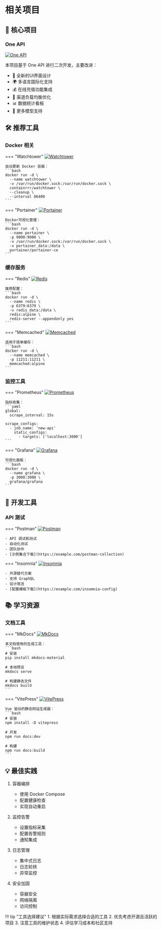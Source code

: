 # 相关项目

## 🌟 核心项目

### One API
[![One API](https://img.shields.io/github/stars/songquanpeng/one-api?style=social)](https://github.com/songquanpeng/one-api)

本项目基于 One API 进行二次开发，主要改进：

- 🎨 全新的UI界面设计
- 🌍 多语言国际化支持
- 💰 在线充值功能集成
- 🔄 渠道负载均衡优化
- 📊 数据统计看板
- 🤖 更多模型支持

## 🛠️ 推荐工具

### Docker 相关

=== "Watchtower"
    [![Watchtower](https://img.shields.io/docker/pulls/containrrr/watchtower?style=flat-square)](https://github.com/containrrr/watchtower)

    自动更新 Docker 容器：
    ```bash
    docker run -d \
      --name watchtower \
      -v /var/run/docker.sock:/var/run/docker.sock \
      containrrr/watchtower \
      --cleanup \
      --interval 86400
    ```

=== "Portainer"
    [![Portainer](https://img.shields.io/docker/pulls/portainer/portainer-ce?style=flat-square)](https://github.com/portainer/portainer)

    Docker可视化管理：
    ```bash
    docker run -d \
      --name portainer \
      -p 9000:9000 \
      -v /var/run/docker.sock:/var/run/docker.sock \
      -v portainer_data:/data \
      portainer/portainer-ce
    ```

### 缓存服务

=== "Redis"
    [![Redis](https://img.shields.io/docker/pulls/redis?style=flat-square)](https://redis.io/)

    推荐配置：
    ```bash
    docker run -d \
      --name redis \
      -p 6379:6379 \
      -v redis_data:/data \
      redis:alpine \
      redis-server --appendonly yes
    ```

=== "Memcached"
    [![Memcached](https://img.shields.io/docker/pulls/memcached?style=flat-square)](https://memcached.org/)

    适用于简单缓存：
    ```bash
    docker run -d \
      --name memcached \
      -p 11211:11211 \
      memcached:alpine
    ```

### 监控工具

=== "Prometheus"
    [![Prometheus](https://img.shields.io/docker/pulls/prom/prometheus?style=flat-square)](https://prometheus.io/)

    指标收集：
    ```yaml
    global:
      scrape_interval: 15s
    
    scrape_configs:
      - job_name: 'new-api'
        static_configs:
          - targets: ['localhost:3000']
    ```

=== "Grafana"
    [![Grafana](https://img.shields.io/docker/pulls/grafana/grafana?style=flat-square)](https://grafana.com/)

    可视化面板：
    ```bash
    docker run -d \
      --name grafana \
      -p 3000:3000 \
      grafana/grafana
    ```

## 🔧 开发工具

### API 测试

=== "Postman"
    [![Postman](https://img.shields.io/badge/Postman-FF6C37?style=flat-square&logo=postman&logoColor=white)](https://www.postman.com/)

    - API 调试和测试
    - 自动化测试
    - 团队协作
    - [示例集合下载](https://example.com/postman-collection)

=== "Insomnia"
    [![Insomnia](https://img.shields.io/badge/Insomnia-5849BE?style=flat-square&logo=insomnia&logoColor=white)](https://insomnia.rest/)

    - 开源替代方案
    - 支持 GraphQL
    - 设计简洁
    - [配置模板下载](https://example.com/insomnia-config)

## 📚 学习资源

### 文档工具

=== "MkDocs"
    [![MkDocs](https://img.shields.io/pypi/v/mkdocs?style=flat-square)](https://www.mkdocs.org/)

    本文档使用的生成工具：
    ```bash
    # 安装
    pip install mkdocs-material

    # 本地预览
    mkdocs serve

    # 构建静态文件
    mkdocs build
    ```

=== "VitePress"
    [![VitePress](https://img.shields.io/npm/v/vitepress?style=flat-square)](https://vitepress.dev/)

    Vue 驱动的静态网站生成器：
    ```bash
    # 安装
    npm install -D vitepress

    # 开发
    npm run docs:dev

    # 构建
    npm run docs:build
    ```

## 💡 最佳实践

1. 容器编排
   - 使用 Docker Compose
   - 配置健康检查
   - 实现自动重启

2. 监控告警
   - 设置指标采集
   - 配置告警规则
   - 通知集成

3. 日志管理
   - 集中式日志
   - 日志轮转
   - 异常监控

4. 安全加固
   - 容器安全
   - 网络隔离
   - 访问控制

!!! tip "工具选择建议"
    1. 根据实际需求选择合适的工具
    2. 优先考虑开源且活跃的项目
    3. 注意工具的维护状态
    4. 评估学习成本和社区支持 